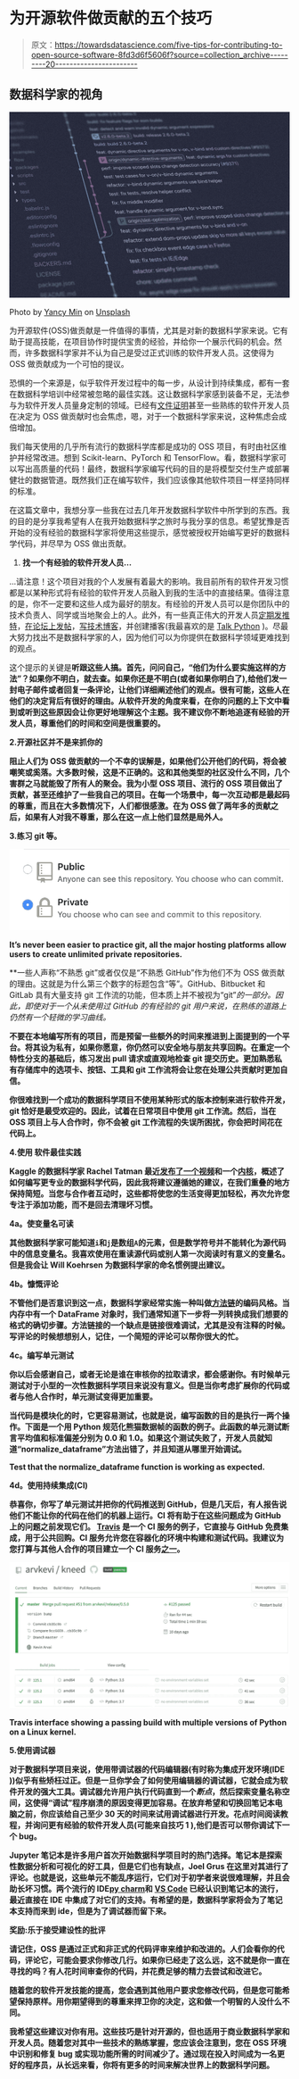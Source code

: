 # 为开源软件做贡献的五个技巧

> 原文：<https://towardsdatascience.com/five-tips-for-contributing-to-open-source-software-8fd3d6f5606f?source=collection_archive---------20----------------------->

## 数据科学家的视角

![](img/665bc45fc8352f3482ae5bceae7c13c0.png)

Photo by [Yancy Min](https://unsplash.com/@yancymin?utm_source=medium&utm_medium=referral) on [Unsplash](https://unsplash.com?utm_source=medium&utm_medium=referral)

为开源软件(OSS)做贡献是一件值得的事情，尤其是对新的数据科学家来说。它有助于提高技能，在项目协作时提供宝贵的经验，并给你一个展示代码的机会。然而，许多数据科学家并不认为自己是受过正式训练的软件开发人员。这使得为 OSS 做贡献成为一个可怕的提议。

恐惧的一个来源是，似乎软件开发过程中的每一步，从设计到持续集成，都有一套在数据科学培训中经常被忽略的最佳实践。这让数据科学家感到装备不足，无法参与为软件开发人员量身定制的领域。已经有[文件证明](https://www.freecodecamp.org/news/how-to-get-over-your-fear-of-contributing-to-open-source-6160e4cdf0d3/)甚至一些熟练的软件开发人员在决定为 OSS 做贡献时也会焦虑，嗯，对于一个数据科学家来说，这种焦虑会成倍增加。

我们每天使用的几乎所有流行的数据科学库都是成功的 OSS 项目，有时由社区维护并经常改进。想到 Scikit-learn、PyTorch 和 TensorFlow。看，数据科学家可以写出高质量的代码！最终，数据科学家编写代码的目的是将模型交付生产或部署健壮的数据管道。既然我们正在编写软件，我们应该像其他软件项目一样坚持同样的标准。

在这篇文章中，我想分享一些我在过去几年开发数据科学软件中所学到的东西。我的目的是分享我希望有人在我开始数据科学之旅时与我分享的信息。希望犹豫是否开始的没有经验的数据科学家将使用这些提示，感觉被授权开始编写更好的数据科学代码，并尽早为 OSS 做出贡献。

1.  **找一个有经验的软件开发人员…**

…请注意！这个项目对我的个人发展有着最大的影响。我目前所有的软件开发习惯都是以某种形式将有经验的软件开发人员融入到我的生活中的直接结果。值得注意的是，你不一定要和这些人成为最好的朋友。有经验的开发人员可以是你团队中的技术负责人、同学或当地聚会上的人。此外，有一些真正伟大的开发人员[定期发推特](https://twitter.com/b0rk)，[在论坛上发帖](https://dev.to/)，[写技术博客](https://hackernoon.com/)，并创建播客(我最喜欢的是 [Talk Python](https://talkpython.fm/) )。尽最大努力找出不是数据科学家的人，因为他们可以为你提供在数据科学领域更难找到的观点。

这个提示的关键是**听******跟**这些人搞。首先，问问自己，“他们为什么要实施这样的方法”？如果你不明白，就去查。如果你还是不明白(或者如果你明白了),给他们发一封电子邮件或者回复一条评论，让他们详细阐述他们的观点。很有可能，这些人在他们的决定背后有很好的理由。从软件开发的角度来看，在你的问题的上下文中看到或听到这些原因会让你更好地理解这个主题。我不建议你不断地追逐有经验的开发人员，尊重他们的时间和空间是很重要的。**

**2.**开源社区并不是来抓你的****

**阻止人们为 OSS 做贡献的一个不幸的误解是，如果他们公开他们的代码，将会被嘲笑或奚落。大多数时候，这是不正确的。这和其他类型的社区没什么不同，几个害群之马就能毁了所有人的聚会。我为小型 OSS 项目、流行的 OSS 项目做出了贡献，甚至还维护了一些我自己的项目。在每一个场景中，每一次互动都是最起码的尊重，而且在大多数情况下，人们都很感激。在为 OSS 做了两年多的贡献之后，如果有人对我不尊重，那么在这一点上他们显然是局外人。**

**3.**练习 git 等。****

**![](img/4b71ae971674490526621c02a4e40aef.png)**

**It’s never been easier to practice git, all the major hosting platforms allow users to create unlimited private repositories.**

**一些人声称“不熟悉 git”或者仅仅是“不熟悉 GitHub”作为他们不为 OSS 做贡献的理由。这就是为什么第三个数字的标题包含“等”。GitHub、Bitbucket 和 GitLab 具有大量支持 git 工作流的功能，但本质上并不被视为“git”*的一部分。*因此，即使对于一个从未使用过 GitHub 的有经验的 git 用户来说，在熟练的道路上仍然有一个轻微的学习曲线。**

**不要在本地编写所有的项目，而是预留一些额外的时间来推进到上面提到的一个平台。将其设为私有，如果你愿意，你仍然可以安全地与朋友共享回购。在重定一个特性分支的基础后，练习发出 pull 请求或直观地检查 git 提交历史。更加熟悉私有存储库中的选项卡、按钮、工具和 git 工作流将会让您在处理公共贡献时更加自信。**

**你很难找到一个成功的数据科学项目不使用某种形式的版本控制来进行软件开发，git 恰好是最受欢迎的。因此，试着在日常项目中使用 git 工作流。然后，当在 OSS 项目上与人合作时，你不会被 git 工作流程的失误所困扰，你会把时间花在代码上。**

**4.**使用** **软件最佳实践****

**Kaggle 的数据科学家 Rachel Tatman 最近[发布了一个视频](https://www.youtube.com/watch?v=Trar7GZOPl8&feature=youtu.be)和一个[内核](https://www.kaggle.com/rtatman/six-steps-to-more-professional-data-science-code)，概述了如何编写更专业的数据科学代码，因此我将建议遵循她的建议，在我们重叠的地方保持简短。当您与合作者互动时，这些都将使您的生活变得更加轻松，再次允许您专注于添加功能，而不是回去清理坏习惯。**

**4a。**使变量名可读****

**其他数据科学家可能知道`i`和`j`是数组`A`的元素，但是数学符号并不能转化为源代码中的信息变量名。我喜欢使用在重读源代码或别人第一次阅读时有意义的变量名。但是我会让 Will Koehrsen 为数据科学家的命名惯例提出建议。**

**4b。**慷慨评论****

**不管他们是否意识到这一点，数据科学家经常实施一种叫做[方法链](https://tomaugspurger.github.io/method-chaining.html)的编码风格。当内存中有一个 DataFrame 对象时，我们通常知道下一步将一列转换成我们想要的格式的确切步骤。方法链接的一个缺点是链接很难调试，尤其是没有注释的时候。写评论的时候想想别人，记住，一个简短的评论可以帮你很大的忙。**

**4c。**编写单元测试****

**你以后会感谢自己，或者无论是谁在审核你的拉取请求，都会感谢你。有时候单元测试对于小型的一次性数据科学项目来说没有意义。但是当你考虑扩展你的代码或者与他人合作时，单元测试变得更加重要。**

**当代码是模块化的时，它更容易测试，也就是说，编写函数的目的是执行一两个操作。下面是一个用 Python 规范化熊猫数据帧的函数的例子。此函数的单元测试断言平均值和标准偏差分别为 0.0 和 1.0。如果这个测试失败了，开发人员就知道“normalize_dataframe”方法出错了，并且知道从哪里开始调试。**

**Test that the normalize_dataframe function is working as expected.**

**4d。**使用持续集成(CI)****

**恭喜你，你写了单元测试并把你的代码推送到 GitHub，但是几天后，有人报告说他们不能让你的代码在他们的机器上运行。CI 将有助于在这些问题成为 GitHub 上的问题之前发现它们。 [Travis](https://travis-ci.org/) 是一个 CI 服务的例子，它直接与 GitHub 免费集成，用于公共回购。CI 服务允许您在容器化的环境中构建和测试代码。我建议为您打算与其他人合作的项目建立一个 CI 服务[之一](https://github.com/marketplace/category/continuous-integration)。**

**![](img/79bff15ba510515e1bf98d5c876f45e8.png)**

**Travis interface showing a passing build with multiple versions of Python on a Linux kernel.**

**5.**使用调试器****

**对于数据科学项目来说，使用带调试器的代码编辑器(有时称为集成开发环境(IDE ))似乎有些矫枉过正。但是一旦你学会了如何使用编辑器的调试器，它就会成为软件开发的强大工具。调试器允许用户执行代码直到一个*断点*，然后探索变量名称空间，这使得“调试”程序崩溃的原因变得更加容易。在放弃希望和切换回笔记本电脑之前，你应该给自己至少 30 天的时间来试用调试器进行开发。花点时间阅读教程，并询问更有经验的软件开发人员(可能来自技巧 1 ),他们是否可以带你调试下一个 bug。**

**Jupyter 笔记本是许多用户首次开始数据科学项目时的热门选择。笔记本是探索性数据分析和可视化的好工具，但是它们也有缺点，Joel Grus 在这里对其进行了评论。也就是说，这些单元不能乱序运行，它们对于初学者来说很难理解，并且会助长坏习惯。两个流行的 IDE[py charm](https://www.jetbrains.com/help/pycharm/jupyter-notebook-support.html)和 [VS Code](https://code.visualstudio.com/docs/python/jupyter-support-py) 已经认识到笔记本的流行，最近直接在 IDE 中集成了对它们的支持。有希望的是，数据科学家将会为了笔记本支持而来到 ide，但是为了调试器而留下来。**

**奖励:**乐于接受建设性的批评****

**请记住，OSS 是通过正式和非正式的代码评审来维护和改进的。人们会看你的代码，评论它，可能会要求你修改几行。如果你已经走了这么远，这不就是你一直在寻找的吗？有人花时间审查你的代码，并花费足够的精力去尝试和改进它。**

**随着您的软件开发技能的提高，您会遇到其他用户要求您修改代码，但是您可能希望保持原样。用你期望得到的尊重来捍卫你的决定，这和做一个明智的人没什么不同。**

**我希望这些建议对你有用。这些技巧是针对开源的，但也适用于商业数据科学家和开发人员。随着您对其中一些技术的熟练掌握，您应该会注意到，您在 OSS 环境中识别和修复 bug 或实现功能所需的时间减少了。通过现在投入时间成为一名更好的程序员，从长远来看，你将有更多的时间来解决世界上的数据科学问题。**